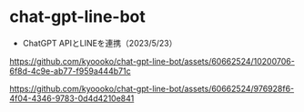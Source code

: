 # chat-gpt-line-bot
* ChatGPT APIとLINEを連携（2023/5/23）

https://github.com/kyoooko/chat-gpt-line-bot/assets/60662524/10200706-6f8d-4c9e-ab77-f959a444b71c

https://github.com/kyoooko/chat-gpt-line-bot/assets/60662524/976928f6-4f04-4346-9783-0d4d4210e841

